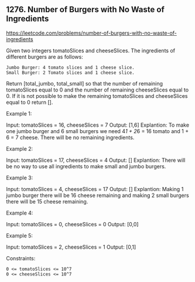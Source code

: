 ## 1276. Number of Burgers with No Waste of Ingredients

https://leetcode.com/problems/number-of-burgers-with-no-waste-of-ingredients

Given two integers tomatoSlices and cheeseSlices. The ingredients of different burgers are as follows:

    Jumbo Burger: 4 tomato slices and 1 cheese slice.
    Small Burger: 2 Tomato slices and 1 cheese slice.

Return [total_jumbo, total_small] so that the number of remaining tomatoSlices equal to 0 and the number of remaining cheeseSlices equal to 0. If it is not possible to make the remaining tomatoSlices and cheeseSlices equal to 0 return [].

Example 1:

Input: tomatoSlices = 16, cheeseSlices = 7
Output: [1,6]
Explantion: To make one jumbo burger and 6 small burgers we need 4*1 + 2*6 = 16 tomato and 1 + 6 = 7 cheese. There will be no remaining ingredients.

Example 2:

Input: tomatoSlices = 17, cheeseSlices = 4
Output: []
Explantion: There will be no way to use all ingredients to make small and jumbo burgers.

Example 3:

Input: tomatoSlices = 4, cheeseSlices = 17
Output: []
Explantion: Making 1 jumbo burger there will be 16 cheese remaining and making 2 small burgers there will be 15 cheese remaining.

Example 4:

Input: tomatoSlices = 0, cheeseSlices = 0
Output: [0,0]

Example 5:

Input: tomatoSlices = 2, cheeseSlices = 1
Output: [0,1]

Constraints:

    0 <= tomatoSlices <= 10^7
    0 <= cheeseSlices <= 10^7
